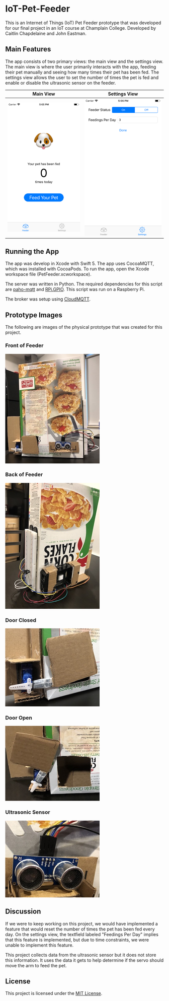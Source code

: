 # IoT-Pet-Feeder
This is an Internet of Things (IoT) Pet Feeder prototype that was developed for our final project in an IoT course at Champlain College. Developed by Caitlin Chapdelaine and John Eastman.

## Main Features
The app consists of two primary views: the main view and the settings view. The main view is where the user primarily interacts with the app, feeding their pet manually and seeing how many times their pet has been fed. The settings view allows the user to set the number of times the pet is fed and enable or disable the ultrasonic sensor on the feeder.

| Main View | Settings View |
|:---------:|:-------------:|
| ![Main View](https://github.com/johneastman/IoT-Pet-Feeder/blob/master/images/Simulator%20Screen%20Shot%20-%20iPhone%208%20-%202019-04-22%20at%2017.05.15.png) | ![Settings View](https://github.com/johneastman/IoT-Pet-Feeder/blob/master/images/Simulator%20Screen%20Shot%20-%20iPhone%208%20-%202019-04-22%20at%2017.06.02.png) |

## Running the App
The app was develop in Xcode with Swift 5. The app uses CocoaMQTT, which was installed with CocoaPods. To run the app, open the Xcode workspace file (PetFeeder.xcworkspace).

The server was written in Python. The required dependencies for this script are [paho-mqtt](https://pypi.org/project/paho-mqtt/) and [RPi.GPIO](https://pypi.org/project/RPi.GPIO/). This script was run on a Raspberry Pi.

The broker was setup using [CloudMQTT](https://www.cloudmqtt.com/).

## Prototype Images
The following are images of the physical prototype that was created for this project.

### Front of Feeder
![Front](https://github.com/johneastman/IoT-Pet-Feeder/blob/master/images/feeder_front.jpg)

### Back of Feeder 
![Back](https://github.com/johneastman/IoT-Pet-Feeder/blob/master/images/feeder_back.jpg)

### Door Closed
![Closed](https://github.com/johneastman/IoT-Pet-Feeder/blob/master/images/servo_door_closed.jpg)

### Door Open
![Open](https://github.com/johneastman/IoT-Pet-Feeder/blob/master/images/servo_door_open.jpg)

### Ultrasonic Sensor
![Sensor](https://github.com/johneastman/IoT-Pet-Feeder/blob/master/images/proximity_sensor.jpg)

## Discussion
If we were to keep working on this project, we would have implemented a feature that would reset the number of times the pet has been fed every day. On the settings view, the textfield labeled "Feedings Per Day" implies that this feature is implemented, but due to time constraints, we were unable to implement this feature.

This project collects data from the ultrasonic sensor but it does not store this information. It uses the data it gets to help determine if the servo should move the arm to feed the pet.

## License
This project is licensed under the [MIT License](https://github.com/johneastman/IoT-Pet-Feeder/blob/master/LICENSE).
